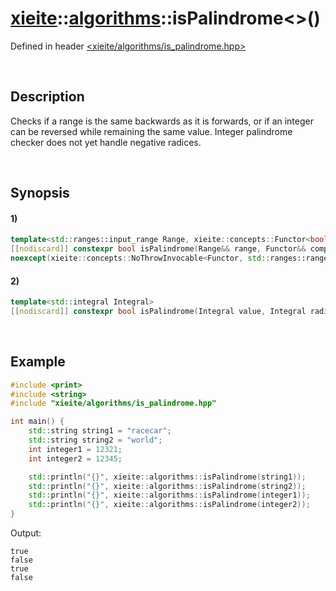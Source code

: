 # [xieite](../../xieite.md)\:\:[algorithms](../../algorithms.md)\:\:isPalindrome\<\>\(\)
Defined in header [<xieite/algorithms/is_palindrome.hpp>](../../../include/xieite/algorithms/is_palindrome.hpp)

&nbsp;

## Description
Checks if a range is the same backwards as it is forwards, or if an integer can be reversed while remaining the same value. Integer palindrome checker does not yet handle negative radices.

&nbsp;

## Synopsis
#### 1)
```cpp
template<std::ranges::input_range Range, xieite::concepts::Functor<bool(std::ranges::range_reference_t<Range>, std::ranges::range_reference_t<Range>)> Functor = std::ranges::equal_to>
[[nodiscard]] constexpr bool isPalindrome(Range&& range, Functor&& comparator = Functor())
noexcept(xieite::concepts::NoThrowInvocable<Functor, std::ranges::range_reference_t<Range>, std::ranges::range_reference_t<Range>>);
```
#### 2)
```cpp
template<std::integral Integral>
[[nodiscard]] constexpr bool isPalindrome(Integral value, Integral radix = 10) noexcept;
```

&nbsp;

## Example
```cpp
#include <print>
#include <string>
#include "xieite/algorithms/is_palindrome.hpp"

int main() {
    std::string string1 = "racecar";
    std::string string2 = "world";
    int integer1 = 12321;
    int integer2 = 12345;

    std::println("{}", xieite::algorithms::isPalindrome(string1));
    std::println("{}", xieite::algorithms::isPalindrome(string2));
    std::println("{}", xieite::algorithms::isPalindrome(integer1));
    std::println("{}", xieite::algorithms::isPalindrome(integer2));
}
```
Output:
```
true
false
true
false
```
